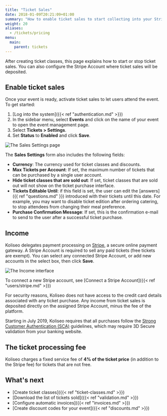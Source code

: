 ```yaml
---
title: "Ticket Sales"
date: 2018-01-09T20:21:09+01:00
summary: "How to enable ticket sales to start collecting into your Stripe Account."
weight: 20
aliases:
  - /tickets/pricing
menu:
  main:
    parent: tickets
---
```


After creating ticket classes, this page explains how to start or stop ticket sales. You can also configure the Stripe Account where ticket sales will be deposited.

## Enable ticket sales

Once your event is ready, activate ticket sales to let users attend the event. To get started:

1. [Log into the system]({{< ref "authentication.md" >}})
1. In the sidebar menu, select **Events** and click on the name of your event to open the event management page.
1. Select **Tickets > Settings**.
1. Set **Status** to **Enabled** and click **Save**.

![The Sales Settings page](/img/screenshots/events/sales-settings.avif)

The **Sales Settings** form also includes the following fields:

- **Currency**: The currency used for ticket classes and discounts.
- **Max Tickets per Account**: If set, the maximum number of tickets that can be purchased by a single user account.
- **Hide ticket classes that are sold out**: If set, ticket classes that are sold out will not show on the ticket purchase interface.
- **Tickets Editable Until**: if this field is set, the user can edit the [answers]({{ ref "questions.md" }}) introduced with their tickets until this date. For example, you may want to disable ticket edition after ordering catering, to stop attendees from changing their meal preference.
- **Purchase Confirmation Message**: If set, this is the confirmation e-mail to send to the user after a successful ticket purchase.

## Income

Koliseo delegates payment processing on [Stripe](http://stripe.com), a secure online payment gateway. A Stripe Account is required to sell any paid tickets (free tickets are exempt). You can select any connected Stripe Account, or add new accounts in the select box, then click **Save**.

![The Income interface](/img/screenshots/events/income.avif)

To connect a new Stripe account, see [Connect a Stripe Account]({{< ref "users/stripe.md" >}})

For security reasons, Koliseo does not have access to the credit card details associated with any ticket purchase. Any income from ticket sales is deposited directly on the assigned Stripe Account, minus the fee of the platform.

Starting in July 2019, Koliseo requires that all purchases follow the [Strong Customer Authentication (SCA)](https://stripe.com/docs/strong-customer-authentication) guidelines, which may require 3D Secure validation from your banking website.

## The ticket processing fee

Koliseo charges a fixed service fee of **4% of the ticket price** (in addition to the Stripe fee) for tickets that are not free.

## What's next

- [Create ticket classes]({{< ref "ticket-classes.md" >}})
- [Download the list of tickets sold]({{< ref "validation.md" >}})
- [Configure automatic invoices]({{< ref "invoices.md" >}})
- [Create discount codes for your event]({{< ref "discounts.md" >}})
